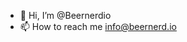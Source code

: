 - 👋 Hi, I’m @Beernerdio
- 📫 How to reach me info@beernerd.io

<!---
Beernerdio/Beernerdio is a ✨ special ✨ repository because its `README.md` (this file) appears on your GitHub profile.
You can click the Preview link to take a look at your changes.
--->
